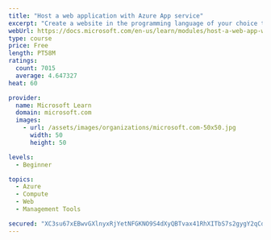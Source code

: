 ```yaml
---
title: "Host a web application with Azure App service"
excerpt: "Create a website in the programming language of your choice through the hosted web app platform in Azure App Service."
webUrl: https://docs.microsoft.com/en-us/learn/modules/host-a-web-app-with-azure-app-service/
type: course
price: Free
length: PT58M
ratings:
  count: 7015
  average: 4.647327
heat: 60

provider:
  name: Microsoft Learn
  domain: microsoft.com
  images:
    - url: /assets/images/organizations/microsoft.com-50x50.jpg
      width: 50
      height: 50

levels:
  - Beginner

topics:
  - Azure
  - Compute
  - Web
  - Management Tools

secured: "XC3su67xEBwvGXlnyxRjYetNFGKNO9S4dXyQBTvax41RhXITbS7s2gygY2qCdwcrRFTgkU0BxFHVXb3SRllOVEHIIUXOmag1NpjVxwmY8jyzLfpQzsHI3mC79WlPt4DJSTWQeSlqzK4KyFNu1UfeoF8Yq0RR7ommRcIQqqcFwE2PvNf8yrvk4s8JNWzLIWdWPh6SjwHJegSaXKM3dHZICVW1ijDC8c+zElUXqJUIed6tkGtLVbuNkFtG8IARPqfKHT5cDN3FKm3CJMgA5WzSE52rFjAtMaWQCjfis1cPiQumqXZI0k3lkQEzttFjsFDnGYbwqbHRQ3odnF3VJy9RGoOUVqtllzd17l9D9eFcaJ6IFwAVH1L0guqNFBfl/Q/zn6ZgSKXjg1/9QX1U0arNa2Hq+To9Cxo4qvNXtSvGhnQ=;zE8jpam/QaQKYGFhNDLz6g=="
---
```


